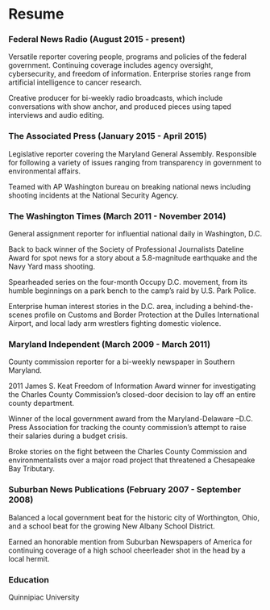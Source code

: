 # Resume

### Federal News Radio (August 2015 - present)                                                                        

Versatile reporter covering people, programs and policies of the federal government. Continuing coverage includes agency oversight, cybersecurity, and freedom of information. Enterprise stories range from artificial intelligence to cancer research.

Creative producer for bi-weekly radio broadcasts, which include conversations with show anchor, and produced pieces using taped interviews and audio editing.


### The Associated Press (January 2015 - April 2015)     

Legislative reporter covering the Maryland General Assembly. Responsible for following a variety of issues ranging from transparency in government to environmental affairs.

Teamed with AP Washington bureau on breaking national news including shooting incidents at the National Security Agency.


### The Washington Times (March 2011 - November 2014)

General assignment reporter for influential national daily in Washington, D.C.

Back to back winner of the Society of Professional Journalists Dateline Award for spot news for a story about a 5.8-magnitude earthquake and the Navy Yard mass shooting.

Spearheaded series on the four-month Occupy D.C. movement, from its humble beginnings on a park bench to the camp’s raid by U.S. Park Police.

Enterprise human interest stories in the D.C. area, including a behind-the-scenes profile on Customs and Border Protection at the Dulles International Airport, and local lady arm wrestlers fighting domestic violence.


### Maryland Independent (March 2009 - March 2011)

County commission reporter for a bi-weekly newspaper in Southern Maryland.

2011 James S. Keat Freedom of Information Award winner for investigating the Charles County Commission’s closed-door decision to lay off an entire county department. 

Winner of the local government award from the Maryland-Delaware –D.C. Press Association for tracking the county commission’s attempt to raise their salaries during a budget crisis.

Broke stories on the fight between the Charles County Commission and environmentalists over a major road project that threatened a Chesapeake Bay Tributary. 


### Suburban News Publications (February 2007 - September 2008)

Balanced a local government beat for the historic city of Worthington, Ohio, and a school beat for the growing New Albany School District.

Earned an honorable mention from Suburban Newspapers of America for continuing coverage of a high school cheerleader shot in the head by a local hermit. 

### Education

Quinnipiac University
